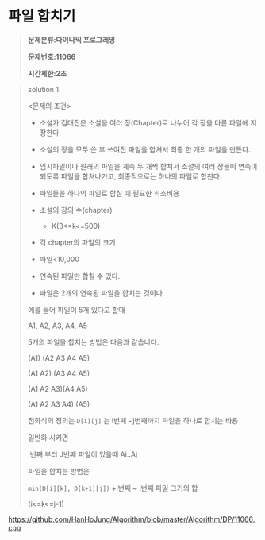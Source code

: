 # 파일 합치기

> **문제분류:다이나믹 프로그래밍**
>
> **문제번호:11066**
>
> **시간제한:2초**

> solution 1.
>
> 
>
> <문제의 조건>
>
> - 소설가 김대진은 소설을 여러 장(Chapter)로 나누어 각 장을 다른 파일에 저장한다.
>
> - 소설의 장을 모두 쓴 후 쓰여진 파일을 합쳐서 최종 한 개의 파일을 만든다.
>
> - 임시파일이나 원래의 파일을 계속 두 개씩 합쳐서 소설의 여러 장들이 연속이 되도록 파일을 합쳐나가고, 최종적으로는 하나의 파일로 합친다. 
>
> -  파일들을 하나의 파일로 합칠 때 필요한 최소비용
>
> - 소설의 장의 수(chapter)
>
>   - K(3<=k<=500)
>
> - 각 chapter의 파일의 크기
>
> - 파일<10,000
>
> - 연속된 파일만 합칠 수 있다.
>
> - 파일은 2개의 연속된 파일을 합치는 것이다.
>
>   
>
> 예를 들어 파일이 5개 있다고 할때 
>
> A1, A2, A3, A4, A5
>
> 5개의 파일을 합치는 방법은 다음과 같습니다.
>
> (A1) (A2 A3 A4 A5)
>
> (A1 A2) (A3 A4 A5)
>
> (A1 A2 A3)(A4 A5)
>
> (A1 A2 A3 A4) (A5)
>
> 점화식의 정의는 `D[i][j]` 는 i번째 ~j번째까지 파일을 하나로 합치는 바용
>
> 일반화 시키면
>
> I번째 부터 J번째 파일이 있을때 Ai..Aj
>
> 파일을 합치는 방법은
>
> `min(D[i][k], D[k+1][j])` +i번째 ~ j번째 파일 크기의 합
>
> (i<=k<=j-1)

https://github.com/HanHoJung/Algorithm/blob/master/Algorithm/DP/11066.cpp









